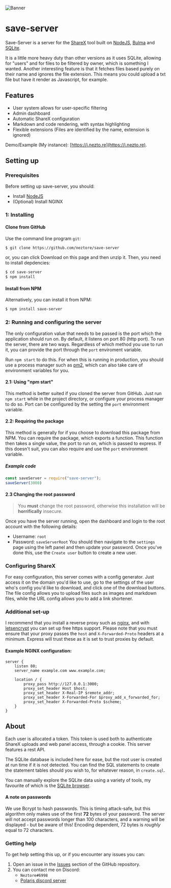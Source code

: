 ![Banner](https://i.imgur.com/3u9rTNm.png)
# save-server
Save-Server is a server for the [ShareX](https://getsharex.com/) tool built on [NodeJS](https://nodejs.org/en/), [Bulma](https://bulma.io) and [SQLite](https://sqlite.org/).

It is a little more heavy duty than other versions as it uses SQLite, allowing for "users" and for files to be filtered by owner, which is something I wanted.
Another interesting feature is that it fetches files based purely on their name and ignores the file extension. This means you could upload a txt file but have it render as Javascript, for example. 

## Features
- User system allows for user-specific filtering
- Admin dashboard
- Automatic ShareX configuration
- Markdown and code rendering, with syntax highlighting
- Flexible extensions (Files are identified by the name, extension is ignored)

Demo/Example (My instance): [https://i.nezto.re](https://i.nezto.re).

## Setting up
### Prerequisites
Before setting up save-server, you should:
- Install [NodeJS](https://nodejs.org/en/)
- (Optional) Install NGINX

### 1: Installing

#### Clone from GitHub
Use the command line program `git`:
```bash
$ git clone https://github.com/neztore/save-server
```
or, you can click Download on this page and then unzip it.
Then, you need to install depdencies:
```bash
$ cd save-server
$ npm install
```

#### Install from NPM
Alternatively, you can install it from NPM:
```bash
$ npm install save-server
```


### 2: Running and configuring the server
The only configuration value that needs to be passed is the port which the application should run on. By default, it listens on port 80 (http port).
To run the server, there are two ways. Regardless of which method you use to run it, you can provide the port through the `port` enviroment variable.

Run `npm start` to do this. For when this is running in production, you should use a process manager such as [pm2](https://pm2.keymetrics.io/), which can also take care of environment variables for you.

#### 2.1: Using "npm start"
This method is better suited if you cloned the server from GitHub. Just run `npm start` while in the project directory, or configure your process manager to do so.
Port can be configured by the setting the `port` environment variable.

#### 2.2:  Requiring the package
This method is generally for if you choose to download this package from NPM. You can require the package, which exports a function.
This function then takes a single value, the port to run on, which is passed to express. If this doesn't suit, you can also require and use the `port` environment variable.

##### Example code
```js
const saveServer = require("save-server");
saveServer(3000)
```

#### 2.3 Changing the root password
> You **must** change the root password, otherwise this installation will be **horrifically** insecure.

Once you have the server running, open the dashboard and login to the root account with the following details:
- Username: `root`
- Password: `saveServerRoot`
You should then navigate to the `settings` page using the left panel and then update your password.
Once you've done this, use the `Create user` button to create a new user.

### Configuring ShareX
For easy configuration, this server comes with a config generator. Just access it on the domain you'd like to use, go to the settings of the user who's config you'd like to download, and click one of the download buttons.
The file config allows you to upload files such as images and markdown files, while the URL config allows you to add a link shortener.

### Additional set-up
I recommend that you install a reverse proxy such as [nginx](https://www.nginx.com/), and with [letsencrypt](https://letsencrypt.org/) you can set up free https support.
Please note that you must ensure that your proxy passes the `host` and `X-Forwarded-Proto` headers at a minimum. Express will trust these as it is set to trust proxies by default.

#### Example NGINX configuration:

    server {
        listen 80;
        server_name example.com www.example.com;
    
        location / {
            proxy_pass http://127.0.0.1:3000;
            proxy_set_header Host $host;
            proxy_set_header X-Real-IP $remote_addr;
            proxy_set_header X-Forwarded-For $proxy_add_x_forwarded_for;
            proxy_set_header X-Forwarded-Proto $scheme;
        }
    }
## About
Each user is allocated a token. This token is used both to authenticate ShareX uploads and web panel access, through a cookie. This server features a rest API.

The SQLite database is included here for ease, but the root user is created at run time if it is not detected. You can find the SQL statements to create the statement tables should you wish to, for whatever reason, in `create.sql`.  

You can manually explore the SQLite data using a variety of tools, my favourite of which is the [SQLite browser](https://sqlitebrowser.org/).

#### A note on passwords
We use Bcrypt to hash passwords. This is timing attack-safe, but this algorithm only makes use of the first **72** bytes of your password.
The server will not accept passwords longer than 100 characters, and a warning will be displayed - but be aware of this! Encoding dependent, 72 bytes is *roughly* equal to 72 characters.

### Getting help
To get help setting this up, or if you encounter any issues you can:
1. Open an issue in the [Issues](https://github.com/Neztore/Save-Server) section of the GitHub repository.
2. You can contact me on Discord: 
    - `Neztore#6998`
    - [Polaris discord server](https://discord.gg/QevWabU)